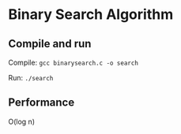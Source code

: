# Binary Search Algorithm

## Compile and run

Compile:
  `gcc binarysearch.c -o search`

Run:
  `./search`

## Performance

O(log n)
